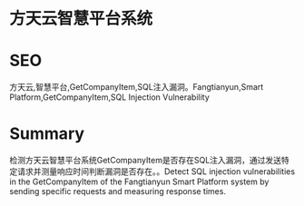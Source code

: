 # 方天云智慧平台系统
# SEO
方天云,智慧平台,GetCompanyItem,SQL注入漏洞。Fangtianyun,Smart Platform,GetCompanyItem,SQL Injection Vulnerability
# Summary
检测方天云智慧平台系统GetCompanyItem是否存在SQL注入漏洞，通过发送特定请求并测量响应时间判断漏洞是否存在。。Detect SQL injection vulnerabilities in the GetCompanyItem of the Fangtianyun Smart Platform system by sending specific requests and measuring response times.
